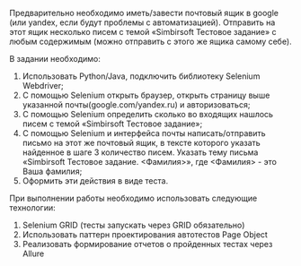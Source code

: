 Предварительно необходимо иметь/завести почтовый ящик в google (или yandex, если будут проблемы с автоматизацией). Отправить на этот ящик несколько писем с темой «Simbirsoft Тестовое задание» с любым содержимым (можно отправить с этого же ящика самому себе).  
 
В задании необходимо: 
1)	Использовать Python/Java, подключить библиотеку Selenium Webdriver; 
2)	С помощью Selenium открыть браузер, открыть страницу выше указанной почты(google.com/yandex.ru) и авторизоваться; 
3)	С помощью Selenium определить сколько во входящих нашлось писем с темой «Simbirsoft Тестовое задание»; 
4)	С помощью Selenium и интерфейса почты написать/отправить письмо на этот же почтовый ящик, в тексте которого указать найденное в шаге 3 количество писем. Указать тему письма «Simbirsoft Тестовое задание. 
<Фамилия>», где <Фамилия> - это Ваша фамилия;  
5)	Оформить эти действия в виде теста. 
 
При 	выполнении 	работы 	необходимо 	использовать 	следующие технологии: 
1)	Selenium GRID (тесты запускать через GRID обязательно) 
2)	Использовать паттерн проектирования автотестов Page Object 
3)	Реализовать формирование отчетов о пройденных тестах через Allure